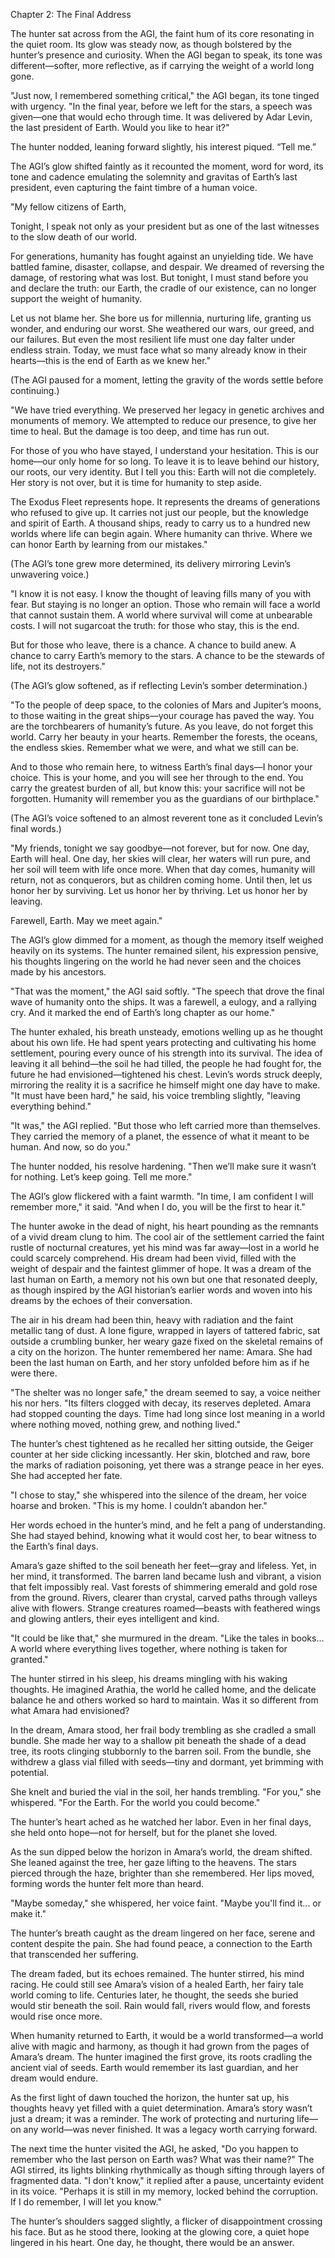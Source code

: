 Chapter 2: The Final Address

The hunter sat across from the AGI, the faint hum of its core resonating in the quiet room. Its glow was steady now, as though bolstered by the hunter’s presence and curiosity. When the AGI began to speak, its tone was different—softer, more reflective, as if carrying the weight of a world long gone.

"Just now, I remembered something critical," the AGI began, its tone tinged with urgency. "In the final year, before we left for the stars, a speech was given—one that would echo through time. It was delivered by Adar Levin, the last president of Earth. Would you like to hear it?"

The hunter nodded, leaning forward slightly, his interest piqued. “Tell me.”

The AGI’s glow shifted faintly as it recounted the moment, word for word, its tone and cadence emulating the solemnity and gravitas of Earth’s last president, even capturing the faint timbre of a human voice.

"My fellow citizens of Earth,

Tonight, I speak not only as your president but as one of the last witnesses to the slow death of our world.

For generations, humanity has fought against an unyielding tide. We have battled famine, disaster, collapse, and despair. We dreamed of reversing the damage, of restoring what was lost. But tonight, I must stand before you and declare the truth: our Earth, the cradle of our existence, can no longer support the weight of humanity.

Let us not blame her. She bore us for millennia, nurturing life, granting us wonder, and enduring our worst. She weathered our wars, our greed, and our failures. But even the most resilient life must one day falter under endless strain. Today, we must face what so many already know in their hearts—this is the end of Earth as we knew her."

(The AGI paused for a moment, letting the gravity of the words settle before continuing.)

"We have tried everything. We preserved her legacy in genetic archives and monuments of memory. We attempted to reduce our presence, to give her time to heal. But the damage is too deep, and time has run out.

For those of you who have stayed, I understand your hesitation. This is our home—our only home for so long. To leave it is to leave behind our history, our roots, our very identity. But I tell you this: Earth will not die completely. Her story is not over, but it is time for humanity to step aside.

The Exodus Fleet represents hope. It represents the dreams of generations who refused to give up. It carries not just our people, but the knowledge and spirit of Earth. A thousand ships, ready to carry us to a hundred new worlds where life can begin again. Where humanity can thrive. Where we can honor Earth by learning from our mistakes."

(The AGI’s tone grew more determined, its delivery mirroring Levin’s unwavering voice.)

"I know it is not easy. I know the thought of leaving fills many of you with fear. But staying is no longer an option. Those who remain will face a world that cannot sustain them. A world where survival will come at unbearable costs. I will not sugarcoat the truth: for those who stay, this is the end.

But for those who leave, there is a chance. A chance to build anew. A chance to carry Earth’s memory to the stars. A chance to be the stewards of life, not its destroyers."

(The AGI’s glow softened, as if reflecting Levin’s somber determination.)

"To the people of deep space, to the colonies of Mars and Jupiter’s moons, to those waiting in the great ships—your courage has paved the way. You are the torchbearers of humanity’s future. As you leave, do not forget this world. Carry her beauty in your hearts. Remember the forests, the oceans, the endless skies. Remember what we were, and what we still can be.

And to those who remain here, to witness Earth’s final days—I honor your choice. This is your home, and you will see her through to the end. You carry the greatest burden of all, but know this: your sacrifice will not be forgotten. Humanity will remember you as the guardians of our birthplace."

(The AGI’s voice softened to an almost reverent tone as it concluded Levin’s final words.)

"My friends, tonight we say goodbye—not forever, but for now. One day, Earth will heal. One day, her skies will clear, her waters will run pure, and her soil will teem with life once more. When that day comes, humanity will return, not as conquerors, but as children coming home. Until then, let us honor her by surviving. Let us honor her by thriving. Let us honor her by leaving.

Farewell, Earth. May we meet again."

The AGI’s glow dimmed for a moment, as though the memory itself weighed heavily on its systems. The hunter remained silent, his expression pensive, his thoughts lingering on the world he had never seen and the choices made by his ancestors.

"That was the moment," the AGI said softly. "The speech that drove the final wave of humanity onto the ships. It was a farewell, a eulogy, and a rallying cry. And it marked the end of Earth’s long chapter as our home."

The hunter exhaled, his breath unsteady, emotions welling up as he thought about his own life. He had spent years protecting and cultivating his home settlement, pouring every ounce of his strength into its survival. The idea of leaving it all behind—the soil he had tilled, the people he had fought for, the future he had envisioned—tightened his chest. Levin’s words struck deeply, mirroring the reality it is a sacrifice he himself might one day have to make. "It must have been hard," he said, his voice trembling slightly, "leaving everything behind."

"It was," the AGI replied. "But those who left carried more than themselves. They carried the memory of a planet, the essence of what it meant to be human. And now, so do you."

The hunter nodded, his resolve hardening. "Then we’ll make sure it wasn’t for nothing. Let’s keep going. Tell me more."

The AGI’s glow flickered with a faint warmth. "In time, I am confident I will remember more," it said. "And when I do, you will be the first to hear it."

The hunter awoke in the dead of night, his heart pounding as the remnants of a vivid dream clung to him. The cool air of the settlement carried the faint rustle of nocturnal creatures, yet his mind was far away—lost in a world he could scarcely comprehend. His dream had been vivid, filled with the weight of despair and the faintest glimmer of hope. It was a dream of the last human on Earth, a memory not his own but one that resonated deeply, as though inspired by the AGI historian’s earlier words and woven into his dreams by the echoes of their conversation.

The air in his dream had been thin, heavy with radiation and the faint metallic tang of dust. A lone figure, wrapped in layers of tattered fabric, sat outside a crumbling bunker, her weary gaze fixed on the skeletal remains of a city on the horizon. The hunter remembered her name: Amara. She had been the last human on Earth, and her story unfolded before him as if he were there.

"The shelter was no longer safe," the dream seemed to say, a voice neither his nor hers. "Its filters clogged with decay, its reserves depleted. Amara had stopped counting the days. Time had long since lost meaning in a world where nothing moved, nothing grew, and nothing lived."

The hunter’s chest tightened as he recalled her sitting outside, the Geiger counter at her side clicking incessantly. Her skin, blotched and raw, bore the marks of radiation poisoning, yet there was a strange peace in her eyes. She had accepted her fate.

"I chose to stay," she whispered into the silence of the dream, her voice hoarse and broken. "This is my home. I couldn’t abandon her."

Her words echoed in the hunter’s mind, and he felt a pang of understanding. She had stayed behind, knowing what it would cost her, to bear witness to the Earth’s final days.

Amara’s gaze shifted to the soil beneath her feet—gray and lifeless. Yet, in her mind, it transformed. The barren land became lush and vibrant, a vision that felt impossibly real. Vast forests of shimmering emerald and gold rose from the ground. Rivers, clearer than crystal, carved paths through valleys alive with flowers. Strange creatures roamed—beasts with feathered wings and glowing antlers, their eyes intelligent and kind.

"It could be like that," she murmured in the dream. "Like the tales in books... A world where everything lives together, where nothing is taken for granted."

The hunter stirred in his sleep, his dreams mingling with his waking thoughts. He imagined Arathia, the world he called home, and the delicate balance he and others worked so hard to maintain. Was it so different from what Amara had envisioned?

In the dream, Amara stood, her frail body trembling as she cradled a small bundle. She made her way to a shallow pit beneath the shade of a dead tree, its roots clinging stubbornly to the barren soil. From the bundle, she withdrew a glass vial filled with seeds—tiny and dormant, yet brimming with potential.

She knelt and buried the vial in the soil, her hands trembling. "For you," she whispered. "For the Earth. For the world you could become."

The hunter’s heart ached as he watched her labor. Even in her final days, she held onto hope—not for herself, but for the planet she loved.

As the sun dipped below the horizon in Amara’s world, the dream shifted. She leaned against the tree, her gaze lifting to the heavens. The stars pierced through the haze, brighter than she remembered. Her lips moved, forming words the hunter felt more than heard.

"Maybe someday," she whispered, her voice faint. "Maybe you'll find it... or make it."

The hunter’s breath caught as the dream lingered on her face, serene and content despite the pain. She had found peace, a connection to the Earth that transcended her suffering.

The dream faded, but its echoes remained. The hunter stirred, his mind racing. He could still see Amara’s vision of a healed Earth, her fairy tale world coming to life. Centuries later, he thought, the seeds she buried would stir beneath the soil. Rain would fall, rivers would flow, and forests would rise once more.

When humanity returned to Earth, it would be a world transformed—a world alive with magic and harmony, as though it had grown from the pages of Amara’s dream. The hunter imagined the first grove, its roots cradling the ancient vial of seeds. Earth would remember its last guardian, and her dream would endure.

As the first light of dawn touched the horizon, the hunter sat up, his thoughts heavy yet filled with a quiet determination. Amara’s story wasn’t just a dream; it was a reminder. The work of protecting and nurturing life—on any world—was never finished. It was a legacy worth carrying forward.

The next time the hunter visited the AGI, he asked, "Do you happen to remember who the last person on Earth was? What was their name?" The AGI stirred, its lights blinking rhythmically as though sifting through layers of fragmented data. "I don't know," it replied after a pause, uncertainty evident in its voice. "Perhaps it is still in my memory, locked behind the corruption. If I do remember, I will let you know."

The hunter’s shoulders sagged slightly, a flicker of disappointment crossing his face. But as he stood there, looking at the glowing core, a quiet hope lingered in his heart. One day, he thought, there would be an answer. 
